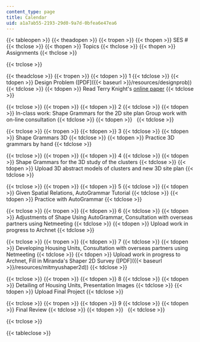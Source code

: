 ```yaml
---
content_type: page
title: Calendar
uid: a1a7ab55-2193-29d0-9a7d-0bfea6e47ea6
---
```


{{< tableopen >}}
{{< theadopen >}}
{{< tropen >}}
{{< thopen >}}
SES #
{{< thclose >}}
{{< thopen >}}
Topics
{{< thclose >}}
{{< thopen >}}
Assignments
{{< thclose >}}

{{< trclose >}}

{{< theadclose >}}
{{< tropen >}}
{{< tdopen >}}
1
{{< tdclose >}}
{{< tdopen >}}
Design Problem ([PDF]({{< baseurl >}}/resources/designprob))
{{< tdclose >}}
{{< tdopen >}}
Read Terry Knight's [online paper](http://www.mit.edu/~tknight/IJDC/)
{{< tdclose >}}

{{< trclose >}}
{{< tropen >}}
{{< tdopen >}}
2
{{< tdclose >}}
{{< tdopen >}}
In-class work: Shape Grammars for the 2D site plan Group work with on-line consultation
{{< tdclose >}}
{{< tdopen >}}
 
{{< tdclose >}}

{{< trclose >}}
{{< tropen >}}
{{< tdopen >}}
3
{{< tdclose >}}
{{< tdopen >}}
Shape Grammars 3D
{{< tdclose >}}
{{< tdopen >}}
Practice 3D grammars by hand
{{< tdclose >}}

{{< trclose >}}
{{< tropen >}}
{{< tdopen >}}
4
{{< tdclose >}}
{{< tdopen >}}
Shape Grammars for the 3D study of the clusters
{{< tdclose >}}
{{< tdopen >}}
Upload 3D abstract models of clusters and new 3D site plan
{{< tdclose >}}

{{< trclose >}}
{{< tropen >}}
{{< tdopen >}}
5
{{< tdclose >}}
{{< tdopen >}}
Given Spatial Relations, AutoGrammar Tutorial
{{< tdclose >}}
{{< tdopen >}}
Practice with AutoGrammar
{{< tdclose >}}

{{< trclose >}}
{{< tropen >}}
{{< tdopen >}}
6
{{< tdclose >}}
{{< tdopen >}}
Adjustments of Shape Using AutoGrammar, Consultation with overseas partners using Netmeeting
{{< tdclose >}}
{{< tdopen >}}
Upload work in progress to Archnet
{{< tdclose >}}

{{< trclose >}}
{{< tropen >}}
{{< tdopen >}}
7
{{< tdclose >}}
{{< tdopen >}}
Developing Housing Units, Consultation with overseas partners using Netmeeting
{{< tdclose >}}
{{< tdopen >}}
Upload work in progress to Archnet, Fill in Miranda's Shaper 2D Survey ([PDF]({{< baseurl >}}/resources/mitmyushaper2d))
{{< tdclose >}}

{{< trclose >}}
{{< tropen >}}
{{< tdopen >}}
8
{{< tdclose >}}
{{< tdopen >}}
Detailing of Housing Units, Presentation Images
{{< tdclose >}}
{{< tdopen >}}
Upload Final Project
{{< tdclose >}}

{{< trclose >}}
{{< tropen >}}
{{< tdopen >}}
9
{{< tdclose >}}
{{< tdopen >}}
Final Review
{{< tdclose >}}
{{< tdopen >}}
 
{{< tdclose >}}

{{< trclose >}}

{{< tableclose >}}